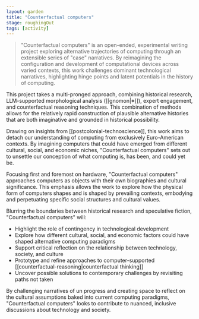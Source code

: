 ```yaml
---  
layout: garden
title: "Counterfactual computers"
stage: roughingOut
tags: [activity]
---
```


> "Counterfactual computers" is an open-ended, experimental writing project exploring alternative trajectories of computing through an extensible series of "case" narratives. By reimagining the configuration and development of computational devices across varied contexts, this work challenges dominant technological narratives, highlighting hinge points and latent potentials in the history of computing.

This project takes a multi-pronged approach, combining historical research, LLM-supported morphological analysis ([[gnomon|※]]), expert engagement, and counterfactual reasoning techniques. This combination of methods allows for the relatively rapid construction of plausible alternative histories that are both imaginative and grounded in historical possibility.

Drawing on insights from [[postcolonial-technoscience]], this work aims to detach our understanding of computing from exclusively Euro-American contexts. By imagining computers that could have emerged from different cultural, social, and economic niches, "Counterfactual computers" sets out to unsettle our conception of what computing is, has been, and could yet be.

Focusing first and foremost on hardware, "Counterfactual computers" approaches computers as objects with their own biographies and cultural significance. This emphasis allows the work to explore how the physical form of computers shapes and is shaped by prevailing contexts, embodying and perpetuating specific social structures and cultural values.

Blurring the boundaries between historical research and speculative fiction, "Counterfactual computers" will:

- Highlight the role of contingency in technological development
- Explore how different cultural, social, and economic factors could have shaped alternative computing paradigms
- Support critical reflection on the relationship between technology, society, and culture
- Prototype and refine approaches to computer-supported [[counterfactual-reasoning|counterfactual thinking]]
- Uncover possible solutions to contemporary challenges by revisiting paths not taken

By challenging narratives of un progress and creating space to reflect on the cultural assumptions baked into current computing paradigms, "Counterfactual computers" looks to contribute to nuanced, inclusive discussions about technology and society.